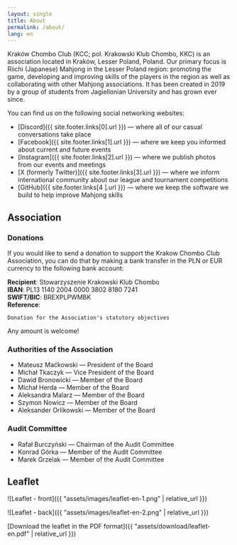 ```yaml
---
layout: single
title: About
permalink: /about/
lang: en
---
```


Kraków Chombo Club (KCC; pol. Krakowski Klub Chombo, KKC) is an association located in Kraków, Lesser Poland, Poland. Our primary focus is Riichi (Japanese) Mahjong in the Lesser Poland region: promoting the game, developing and improving skills of the players in the region as well as collaborating with other Mahjong associations. It has been created in 2019 by a group of students from Jagiellonian University and has grown ever since.

You can find us on the following social networking websites:
* [Discord]({{ site.footer.links[0].url }}) — where all of our casual conversations take place
* [Facebook]({{ site.footer.links[1].url }}) — where we keep you informed about current and future events
* [Instagram]({{ site.footer.links[2].url }}) — where we publish photos from our events and meetings
* [X (formerly Twitter)]({{ site.footer.links[3].url }}) — where we inform international community about our league and tournament competitions
* [GitHub]({{ site.footer.links[4     ].url }}) — where we keep the software we build to help improve Mahjong skills

## Association

### Donations

If you would like to send a donation to support the Krakow Chombo Club Association, you can do that by making a bank transfer in the PLN or EUR currency to the following bank account:

**Recipient**: Stowarzyszenie Krakowski Klub Chombo\
**IBAN**: PL13 1140 2004 0000 3802 8180 7241\
**SWIFT/BIC**: BREXPLPWMBK\
**Reference**:
```
Donation for the Association's statutory objectives
```

Any amount is welcome!

### Authorities of the Association

* Mateusz Maćkowski — President of the Board
* Michał Tkaczyk — Vice President of the Board
* Dawid Bronowicki — Member of the Board
* Michał Herda — Member of the Board
* Aleksandra Malarz — Member of the Board
* Szymon Nowicz — Member of the Board
* Aleksander Orlikowski — Member of the Board

### Audit Committee

* Rafał Burczyński — Chairman of the Audit Committee
* Konrad Górka — Member of the Audit Committee
* Marek Grzelak — Member of the Audit Committee

## Leaflet

![Leaflet - front]({{ "assets/images/leaflet-en-1.png" | relative_url }})

![Leaflet - back]({{ "assets/images/leaflet-en-2.png" | relative_url }})

[Download the leaflet in the PDF format]({{ "assets/download/leaflet-en.pdf" | relative_url }})
